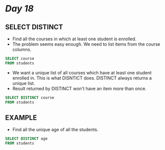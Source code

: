 # *Day 18*

## SELECT DISTINCT

- Find all the courses in which at least one student is enrolled.
- The problem seems easy enough. We need to list items from the course columns.

```sql
SELECT course
FROM students
```

- We want a unique list of all courses which have at least one student enrolled in. This is what DISNTICT does. DISTINCT always returns a unique list.
- Result returned by DISTINCT won't have an item more than once.

```sql
SELECT DISTINCT course
FROM students
```

## EXAMPLE

- Find all the unique age of all the students.

```sql
SELECT DISTINCT age
FROM students
```
